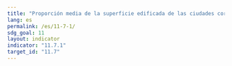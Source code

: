 ```yaml
---
title: "Proporción media de la superficie edificada de las ciudades correspondiente a espacios abiertos para el uso público de todos, desglosada por sexo, edad y personas con discapacidad"
lang: es
permalink: /es/11-7-1/
sdg_goal: 11
layout: indicator
indicator: "11.7.1"
target_id: "11.7"
---
```


